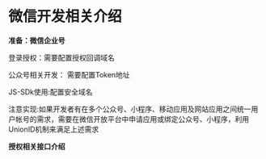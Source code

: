 ﻿# 微信开发相关介绍
**准备：微信企业号**

登录授权：需要配置授权回调域名

公众号相关开发： 需要配置Token地址

JS-SDk使用:配置安全域名

注意实现:如果开发者有在多个公众号、小程序、移动应用及网站应用之间统一用户帐号的需求，需要在微信开放平台中申请应用或绑定公众号、小程序，利用UnionID机制来满足上述需求

**授权相关接口介绍**
